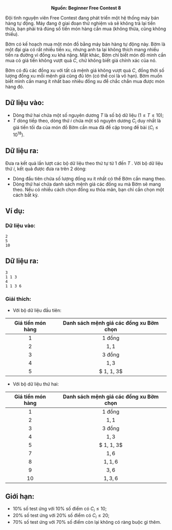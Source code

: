 **<center>Nguồn: Beginner Free Contest 8</center>**

Đội tình nguyện viên Free Contest đang phát triển một hệ thống máy bán hàng tự động. Máy đang ở giai đoạn thử nghiệm và sẽ không trả lại tiền thừa, bạn phải trả đúng số tiền món hàng cần mua (không thừa, cũng không thiếu).

Bờm có kế hoạch mua một món đồ bằng máy bán hàng tự động này. Bờm là một đại gia có rất nhiều tiền xu, nhưng anh ta lại không thích mang nhiều tiền ra đường vì đồng xu khá nặng. Mặt khác, Bờm chỉ biết món đồ mình cần mua có giá tiền không vượt quá $C$, chứ không biết giá chính xác của nó.

Bờm có đủ các đồng xu với tất cả mệnh giá không vượt quá $C$, đồng thời số lượng đồng xu mỗi mệnh giá cũng đủ lớn (có thể coi là vô hạn). Bờm muốn biết mình cần mang ít nhất bao nhiêu đồng xu để chắc chắn mua được món hàng đó.

## Dữ liệu vào:
- Dòng thứ hai chứa một số nguyên dương $T$ là số bộ dữ liệu $(1 ≤ T ≤ 10)$;
- $T$ dòng tiếp theo, dòng thứ $i$ chứa một số nguyên dương $C_i$ duy nhất là giá tiền tối đa của món đồ Bờm cần mua đã đề cập trong đề bài $(C_i ≤ 10^{18})$.

## Dữ liệu ra:
Đưa ra kết quả lần lượt các bộ dữ liệu theo thứ tự từ $1$ đến $T$ . Với bộ dữ liệu thứ $i$, kết quả được đưa ra trên $2$ dòng:
- Dòng đầu tiên chứa số lượng đồng xu ít nhất có thể Bờm cần mang theo.
- Dòng thứ hai chứa danh sách mệnh giá các đồng xu mà Bờm sẽ mang theo. Nếu có nhiều cách chọn đồng xu thỏa mãn, bạn chỉ cần chọn một cách bất kỳ.

## Ví dụ:
### Dữ liệu vào:
```
2
5
10
```

## Dữ liệu ra:
```
3
1 1 3
4
1 1 3 6
```

### Giải thích:
- Với bộ dữ liệu đầu tiên:

| Giá tiền món hàng | Danh sách mệnh giá các đồng xu Bờm chọn |
|:-----------------:|:---------------------------------------:|
|         $1$         | $1$ đồng                                       |
|         $2$         | $1, 1$                                    |
|         $3$         | $3$ đồng                                   |
|         $4$         | $1, 3$                                    |
|         $5$         |$ 1, 1, 3$                                 |

- Với bộ dữ liệu thứ hai:

| Giá tiền món hàng | Danh sách mệnh giá các đồng xu Bờm chọn |
|:-----------------:|:---------------------------------------:|
|         $1$         | $1$ đồng                                      |
|         $2$         | $1, 1$                                    |
|         $3$         | $3$ đồng                                    |
|         $4$         | $1, 3$                                    |
|         $5$         |$ 1, 1, 3$                                 ||         $6$         | $6$                                       |
|         $7$         | $1, 6$                                    |
|         $8$         | $1, 1, 6$                                 |
|         $9$         | $3, 6$                                    |
|         $10$        | $1, 3, 6$                                 |

## Giới hạn:
- $10\%$ số test ứng với $10\%$ số điểm có $C_i ≤ 10$;
- $20\%$ số test ứng với $20\%$ số điểm có $C_i ≤ 20$;
- $70\%$ số test ứng với $70\%$ số điểm còn lại không có ràng buộc gì thêm.